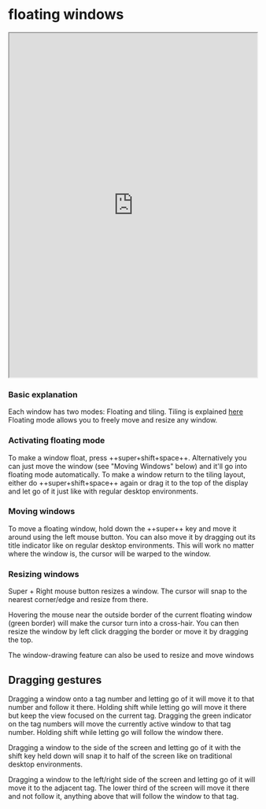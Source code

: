 # floating windows

<div align="center">
    <iframe width="100%" height="700px" src="https://www.youtube.com/embed/M3REhke2U34" frameborder="10" allow="accelerometer; autoplay; encrypted-media; gyroscope; picture-in-picture" allowfullscreen></iframe>
</div>

### Basic explanation

Each window has two modes: Floating and tiling. Tiling is explained [here](/floating)
Floating mode allows you to freely move and resize any window.

### Activating floating mode

To make a window float, press ++super+shift+space++.
Alternatively you can just move the window (see "Moving Windows" below) and
it'll go into floating mode automatically.
To make a window return to the tiling layout, either do ++super+shift+space++
again or drag it to the top of the display and let go of it just like with
regular desktop environments.

### Moving windows

To move a floating window, hold down the ++super++ key and move it around using
the left mouse button. You can also move it by dragging out its title
indicator like on regular desktop environments. This will work no matter where
the window is, the cursor will be warped to the window.

### Resizing windows

Super + Right mouse button resizes a window. The cursor will snap to the nearest
corner/edge and resize from there.

Hovering the mouse near the outside border of the current floating
window (green border) will make the cursor turn into a cross-hair.
You can then resize the window by left click dragging the border or move it by
dragging the top.

The window-drawing feature can also be used to resize and move windows

## Dragging gestures

Dragging a window onto a tag number and letting go of it will move it to that
number and follow it there.
Holding shift while letting go will move it there but keep the view focused on
the current tag.
Dragging the green indicator on the tag numbers will move the currently active
window to that tag number.
Holding shift while letting go will follow the window there.

Dragging a window to the side of the screen and letting go of it with the shift
key held down will snap it to half of the screen like on traditional desktop environments.

Dragging a window to the left/right side of the screen and letting go of it will
move it to the adjacent tag.
The lower third of the screen will move it there and not follow it, anything
above that will follow the window to that tag.

